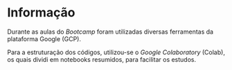 # **Informação**

Durante as aulas do *Bootcamp* foram utilizadas diversas ferramentas da plataforma Google (GCP).

Para a estruturação dos códigos, utilizou-se o *Google Colaboratory* (Colab), os quais dividi em notebooks resumidos, para facilitar os estudos.
